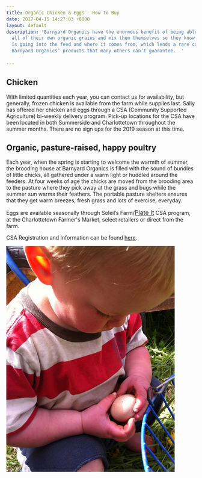```yaml
---
title: Organic Chicken & Eggs - How to Buy
date: 2017-04-15 14:27:03 +0000
layout: default
description: 'Barnyard Organics have the enormous benefit of being able to produce
  all of their own organic grains and mix them themselves so they know exactly what
  is going into the feed and where it comes from, which lends a rare confidence to
  Barnyard Organics’ products that many others can’t guarantee.  '

---
```

## Chicken

With limited quantities each year, you can contact us for availability, but generally, frozen chicken is available from the farm while supplies last.  Sally has offered her chicken and eggs through a CSA (Community Supported Agriculture) bi-weekly delivery program.  Pick-up locations for the CSA have been located in both Summerside and Charlottetown throughout the summer months.  There are no sign ups for the 2019 season at this time. 

## Organic, pasture-raised, happy poultry

Each year, when the spring is starting to welcome the warmth of summer, the brooding house at Barnyard Organics is filled with the sound of bundles of little chicks, all gathered under a warm light or huddled around the feeders.  At four weeks of age the chicks are moved from the brooding area to the pasture where they pick away at the grass and bugs while the summer sun warms their feathers.  The portable pasture shelters ensures that they get warm breezes, fresh grass and lots of exercise, everyday.

Eggs are available seasonally through Soleil’s Farm/<a href="http://www.justplateit.com/" style="font-size: 1rem;">Plate It</a> CSA program, at the Charlottetown Farmer's Market, select retailers or direct from the farm.

CSA Registration and Information can be found [here](https://goo.gl/forms/kqSpuXVzbWDlceFo1).

![](/images/eggs-sol2-1.jpg)